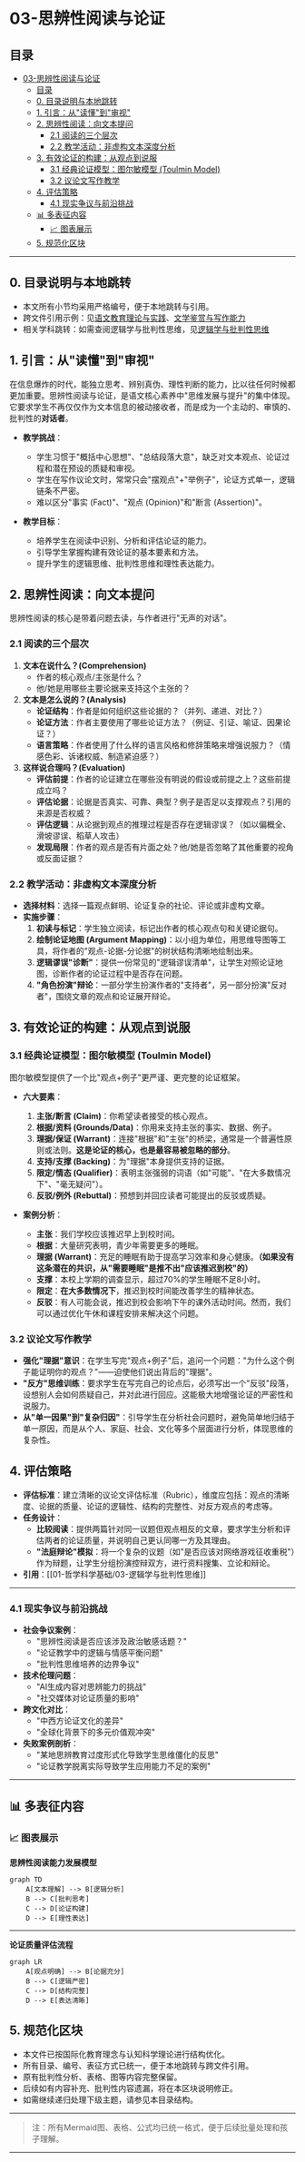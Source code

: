 # 03-思辨性阅读与论证

## 目录

- [03-思辨性阅读与论证](#03-思辨性阅读与论证)
  - [目录](#目录)
  - [0. 目录说明与本地跳转](#0-目录说明与本地跳转)
  - [1. 引言：从"读懂"到"审视"](#1-引言从读懂到审视)
  - [2. 思辨性阅读：向文本提问](#2-思辨性阅读向文本提问)
    - [2.1 阅读的三个层次](#21-阅读的三个层次)
    - [2.2 教学活动：非虚构文本深度分析](#22-教学活动非虚构文本深度分析)
  - [3. 有效论证的构建：从观点到说服](#3-有效论证的构建从观点到说服)
    - [3.1 经典论证模型：图尔敏模型 (Toulmin Model)](#31-经典论证模型图尔敏模型-toulmin-model)
    - [3.2 议论文写作教学](#32-议论文写作教学)
  - [4. 评估策略](#4-评估策略)
    - [4.1 现实争议与前沿挑战](#41-现实争议与前沿挑战)
  - [📊 多表征内容](#-多表征内容)
    - [📈 图表展示](#-图表展示)
  - [5. 规范化区块](#5-规范化区块)

---

## 0. 目录说明与本地跳转

- 本文所有小节均采用严格编号，便于本地跳转与引用。
- 跨文件引用示例：见[语文教育理论与实践](./01-语文教育理论与实践.md)、[文学鉴赏与写作能力](./02-文学鉴赏与写作能力.md)
- 相关学科跳转：如需查阅逻辑学与批判性思维，见[逻辑学与批判性思维](../../01-哲学科学基础/03-逻辑学与批判性思维.md)

## 1. 引言：从"读懂"到"审视"

在信息爆炸的时代，能独立思考、辨别真伪、理性判断的能力，比以往任何时候都更加重要。思辨性阅读与论证，是语文核心素养中"思维发展与提升"的集中体现。它要求学生不再仅仅作为文本信息的被动接收者，而是成为一个主动的、审慎的、批判性的**对话者**。

- **教学挑战**：
  - 学生习惯于"概括中心思想"、"总结段落大意"，缺乏对文本观点、论证过程和潜在预设的质疑和审视。
  - 学生在写作议论文时，常常只会"摆观点"+"举例子"，论证方式单一，逻辑链条不严密。
  - 难以区分"事实 (Fact)"、"观点 (Opinion)"和"断言 (Assertion)"。

- **教学目标**：
  - 培养学生在阅读中识别、分析和评估论证的能力。
  - 引导学生掌握构建有效论证的基本要素和方法。
  - 提升学生的逻辑思维、批判性思维和理性表达能力。

## 2. 思辨性阅读：向文本提问

思辨性阅读的核心是带着问题去读，与作者进行"无声的对话"。

### 2.1 阅读的三个层次

1. **文本在说什么？(Comprehension)**
    - 作者的核心观点/主张是什么？
    - 他/她是用哪些主要论据来支持这个主张的？
2. **文本是怎么说的？(Analysis)**
    - **论证结构**：作者是如何组织这些论据的？（并列、递进、对比？）
    - **论证方法**：作者主要使用了哪些论证方法？（例证、引证、喻证、因果论证？）
    - **语言策略**：作者使用了什么样的语言风格和修辞策略来增强说服力？（情感色彩、诉诸权威、制造紧迫感？）
3. **这样说合理吗？(Evaluation)**
    - **评估前提**：作者的论证建立在哪些没有明说的假设或前提之上？这些前提成立吗？
    - **评估论据**：论据是否真实、可靠、典型？例子是否足以支撑观点？引用的来源是否权威？
    - **评估逻辑**：从论据到观点的推理过程是否存在逻辑谬误？（如以偏概全、滑坡谬误、稻草人攻击）
    - **发现局限**：作者的观点是否有片面之处？他/她是否忽略了其他重要的视角或反面证据？

### 2.2 教学活动：非虚构文本深度分析

- **选择材料**：选择一篇观点鲜明、论证复杂的社论、评论或非虚构文章。
- **实施步骤**：
  1. **初读与标记**：学生独立阅读，标记出作者的核心观点句和关键论据句。
  2. **绘制论证地图 (Argument Mapping)**：以小组为单位，用思维导图等工具，将作者的"观点-论据-分论据"的树状结构清晰地绘制出来。
  3. **逻辑谬误"诊断"**：提供一份常见的"逻辑谬误清单"，让学生对照论证地图，诊断作者的论证过程中是否存在问题。
  4. **"角色扮演"辩论**：一部分学生扮演作者的"支持者"，另一部分扮演"反对者"，围绕文章的观点和论证展开辩论。

## 3. 有效论证的构建：从观点到说服

### 3.1 经典论证模型：图尔敏模型 (Toulmin Model)

图尔敏模型提供了一个比"观点+例子"更严谨、更完整的论证框架。

- **六大要素**：
  1. **主张/断言 (Claim)**：你希望读者接受的核心观点。
  2. **根据/资料 (Grounds/Data)**：你用来支持主张的事实、数据、例子。
  3. **理据/保证 (Warrant)**：连接"根据"和"主张"的桥梁，通常是一个普遍性原则或法则。**这是论证的核心，也是最容易被忽略的部分**。
  4. **支持/支撑 (Backing)**：为"理据"本身提供支持的证据。
  5. **限定/情态 (Qualifier)**：表明主张强弱的词语（如"可能"、"在大多数情况下"、"毫无疑问"）。
  6. **反驳/例外 (Rebuttal)**：预想到并回应读者可能提出的反驳或质疑。

- **案例分析**：
  - **主张**：我们学校应该推迟早上到校时间。
  - **根据**：大量研究表明，青少年需要更多的睡眠。
  - **理据 (Warrant)**：充足的睡眠有助于提高学习效率和身心健康。**（如果没有这条潜在的共识，从"需要睡眠"是推不出"应该推迟到校"的）**
  - **支撑**：本校上学期的调查显示，超过70%的学生睡眠不足8小时。
  - **限定**：**在大多数情况下**，推迟到校时间能改善学生的精神状态。
  - **反驳**：有人可能会说，推迟到校会影响下午的课外活动时间。然而，我们可以通过优化午休和课程安排来解决这个问题。

### 3.2 议论文写作教学

- **强化"理据"意识**：在学生写完"观点+例子"后，追问一个问题："为什么这个例子能证明你的观点？"——迫使他们说出背后的"理据"。
- **"反方"思维训练**：要求学生在写完自己的论点后，必须写出一个"反驳"段落，设想别人会如何质疑自己，并对此进行回应。这能极大地增强论证的严密性和说服力。
- **从"单一因果"到"复杂归因"**：引导学生在分析社会问题时，避免简单地归结于单一原因，而是从个人、家庭、社会、文化等多个层面进行分析，体现思维的复杂性。

## 4. 评估策略

- **评估标准**：建立清晰的议论文评估标准（Rubric），维度应包括：观点的清晰度、论据的质量、论证的逻辑性、结构的完整性、对反方观点的考虑等。
- **任务设计**：
  - **比较阅读**：提供两篇针对同一议题但观点相反的文章，要求学生分析和评估两者的论证质量，并说明自己更认同哪一方及其理由。
  - **"法庭辩论"模拟**：将一个复杂的议题（如"是否应该对网络游戏征收重税"）作为辩题，让学生分组扮演控辩双方，进行资料搜集、立论和辩论。
- **引用**：[[01-哲学科学基础/03-逻辑学与批判性思维]]

---

### 4.1 现实争议与前沿挑战

- **社会争议案例**：
  - "思辨性阅读是否应该涉及政治敏感话题？"
  - "论证教学中的逻辑与情感平衡问题"
  - "批判性思维培养的边界争议"
- **技术伦理问题**：
  - "AI生成内容对思辨能力的挑战"
  - "社交媒体对论证质量的影响"
- **跨文化对比**：
  - "中西方论证文化的差异"
  - "全球化背景下的多元价值观冲突"
- **失败案例剖析**：
  - "某地思辨教育过度形式化导致学生思维僵化的反思"
  - "论证教学脱离实际导致学生应用能力不足的案例"

---

## 📊 多表征内容

### 📈 图表展示

**思辨性阅读能力发展模型**

```mermaid
graph TD
    A[文本理解] --> B[逻辑分析]
    B --> C[批判思考]
    C --> D[论证构建]
    D --> E[理性表达]
```

---

**论证质量评估流程**

```mermaid
graph LR
    A[观点明确] --> B[论据充分]
    B --> C[逻辑严密]
    C --> D[结构完整]
    D --> E[表达清晰]
```

## 5. 规范化区块

- 本文件已按国际化教育理念与认知科学理论进行结构优化。
- 所有目录、编号、表征方式已统一，便于本地跳转与跨文件引用。
- 原有批判性分析、表格、图等内容完整保留。
- 后续如有内容补充、批判性内容遗漏，将在本区块说明修正。
- 如需继续递归处理下级主题，请参见本目录结构。

---

> 注：所有Mermaid图、表格、公式均已统一格式，便于后续批量处理和孩子理解。

---
